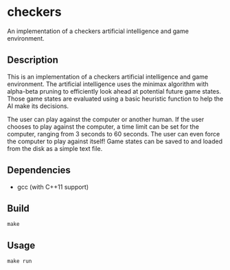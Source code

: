 # checkers

An implementation of a checkers artificial intelligence and game environment.

## Description

This is an implementation of a checkers artificial intelligence and game environment.  The artificial intelligence uses the minimax algorithm with alpha-beta pruning to efficiently look ahead at potential future game states.  Those game states are evaluated using a basic heuristic function to help the AI make its decisions.

The user can play against the computer or another human.  If the user chooses to play against the computer, a time limit can be set for the computer, ranging from 3 seconds to 60 seconds.  The user can even force the computer to play against itself!  Game states can be saved to and loaded from the disk as a simple text file.

## Dependencies

* gcc (with C++11 support)

## Build

```
make
```

## Usage

```
make run
```
